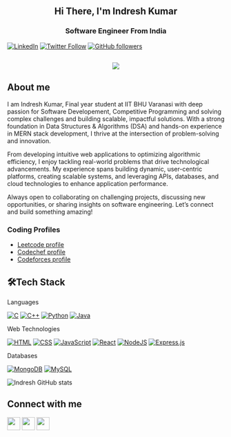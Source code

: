 <h2 align="center">Hi There, I'm Indresh Kumar</h2>
<h3 align="center">Software Engineer From India</h3>

[![LinkedIn](https://custom-icon-badges.demolab.com/badge/LinkedIn-0A66C2?logo=linkedin-white&logoColor=fff)](https://www.linkedin.com/in/indresh13/)
[![Twitter Follow](https://img.shields.io/twitter/follow/indresh54334103__?style=social)](https://x.com/indresh54334103)
[![GitHub followers](https://img.shields.io/github/followers/exc-indresh?style=social)](https://github.com/exc-indresh)

<h2 align="center"><img src="https://user-images.githubusercontent.com/39955420/147578199-56632b69-b3e8-4d9f-97e2-f046a1c2cba0.gif"></h2>

<h2>About me</h2>

I am Indresh Kumar, Final year student at IIT BHU Varanasi with deep passion for Software Developement, Competitive Programming and solving complex challenges and building scalable, impactful solutions. With a strong foundation in Data Structures & Algorithms (DSA) and hands-on experience in MERN stack development, I thrive at the intersection of problem-solving and innovation.

From developing intuitive web applications to optimizing algorithmic efficiency, I enjoy tackling real-world problems that drive technological advancements. My experience spans building dynamic, user-centric platforms, creating scalable systems, and leveraging APIs, databases, and cloud technologies to enhance application performance. 

Always open to collaborating on challenging projects, discussing new opportunities, or sharing insights on software engineering. Let’s connect and build something amazing!


<h3>Coding Profiles</h3>

- [Leetcode profile](https://leetcode.com/u/noobie_13/)
- [Codechef profile](https://www.codechef.com/users/noombie_13)
- [Codeforces profile](https://codeforces.com/profile/ImGrut)


<h2>🛠Tech Stack</h2>

Languages

[![C](https://img.shields.io/badge/C-00599C?logo=c&logoColor=white)](#)
[![C++](https://img.shields.io/badge/C++-%2300599C.svg?logo=c%2B%2B&logoColor=white)](#)
[![Python](https://img.shields.io/badge/Python-3776AB?logo=python&logoColor=fff)](#)
[![Java](https://img.shields.io/badge/Java-%23ED8B00.svg?logo=openjdk&logoColor=white)](#)

Web Technologies

[![HTML](https://img.shields.io/badge/HTML-%23E34F26.svg?logo=html5&logoColor=white)](#)
[![CSS](https://img.shields.io/badge/CSS-1572B6?logo=css3&logoColor=fff)](#)
[![JavaScript](https://img.shields.io/badge/JavaScript-F7DF1E?logo=javascript&logoColor=000)](#)
[![React](https://img.shields.io/badge/React-%2320232a.svg?logo=react&logoColor=%2361DAFB)](#)
[![NodeJS](https://img.shields.io/badge/Node.js-6DA55F?logo=node.js&logoColor=white)](#)
[![Express.js](https://img.shields.io/badge/Express.js-%23404d59.svg?logo=express&logoColor=%2361DAFB)](#)

Databases

[![MongoDB](https://img.shields.io/badge/MongoDB-%234ea94b.svg?logo=mongodb&logoColor=white)](#)
[![MySQL](https://img.shields.io/badge/MySQL-4479A1?logo=mysql&logoColor=fff)](#)

![Indresh GitHub stats](https://github-readme-stats.vercel.app/api?username=exc-indresh&show_icons=true&theme=dark)


<h2>Connect with me</h2>

[<img src="https://user-images.githubusercontent.com/39955420/147572655-e5feabb1-2a36-467c-9906-1fc66d606b41.png" height="30" width="30">](https://www.linkedin.com/in/indresh13) 
[<img src="https://user-images.githubusercontent.com/39955420/147572505-a0f98499-2d13-4149-a68a-a66f7ebe0e23.png" height="30" width="30">](https://x.com/indresh54334103) 
[<img src="https://user-images.githubusercontent.com/39955420/147572858-093e11d5-c974-43de-9795-f328d4cda097.png" height="30" width="30">](https://www.instagram.com/indreshkumar.13/)


